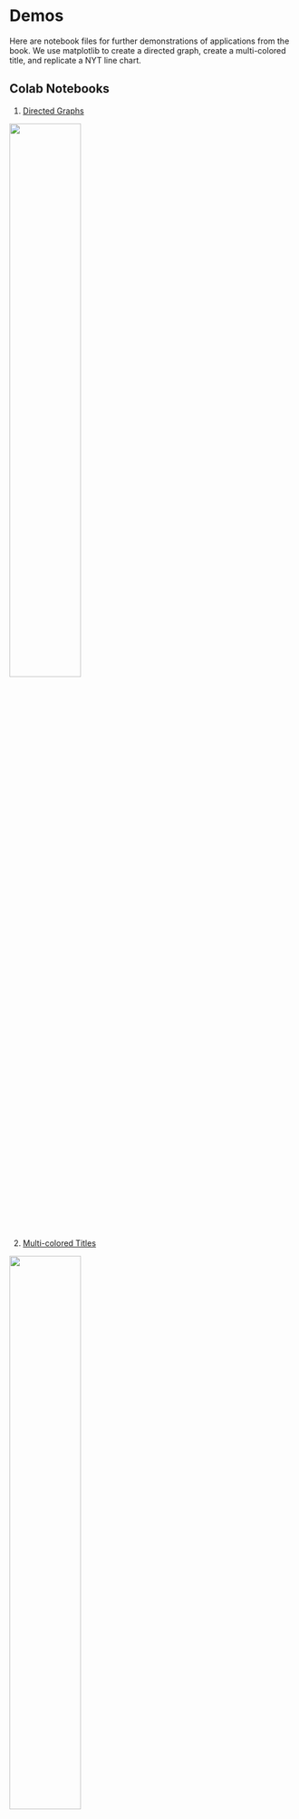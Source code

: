 # Demos

Here are notebook files for further demonstrations of applications from the book. We use matplotlib to create a directed graph, create a multi-colored title, and replicate a NYT line chart. 

## Colab Notebooks

1. [Directed Graphs](https://colab.research.google.com/drive/1ylMl88dN-DLlC_pd00y7YRBMGVLzE5Rj?usp=sharing)

<img src="https://user-images.githubusercontent.com/13120988/143707580-e8e9a5c4-caed-4a9d-bc72-7458776e8882.png" width="50%" /> 

2. [Multi-colored Titles](https://colab.research.google.com/drive/1vMDHaP7jNi1wkQ9rrwMyHoKjAIVLbZlA?usp=sharing)

<img src="https://user-images.githubusercontent.com/13120988/143719275-78ce3352-271d-4a5d-8441-633e535510bd.png" width="50%" /> 

3. [New York Times Line Chart Replication](https://colab.research.google.com/drive/1HbGlXNpsE7R1y-4Whuy1E9FEMyxfPenz?usp=sharing)

<img src="https://user-images.githubusercontent.com/13120988/143727171-c6119128-7e04-4c71-b88e-ac65ed49d7c4.png" width="50%" /> 

4. [Add a Font](https://colab.research.google.com/drive/1zb8_9OsKMX-Aav0QYIjRV3dDumRd56Wd?usp=sharing)

<img src="https://user-images.githubusercontent.com/13120988/144763446-b7a3d1e7-08b5-46e7-8fd9-0038fde95ba2.png" width="51%" /> 

## MVP

5. Spiral Charts
<img src="https://user-images.githubusercontent.com/13120988/149035175-926ad935-8240-4e5e-8520-e2e1818f9167.png" width="51%" /> 

6. Sloping Text
<img src="https://user-images.githubusercontent.com/13120988/149035291-882cd1d6-5390-442b-9434-6e7fc41d541c.png" width="51%" /> 
